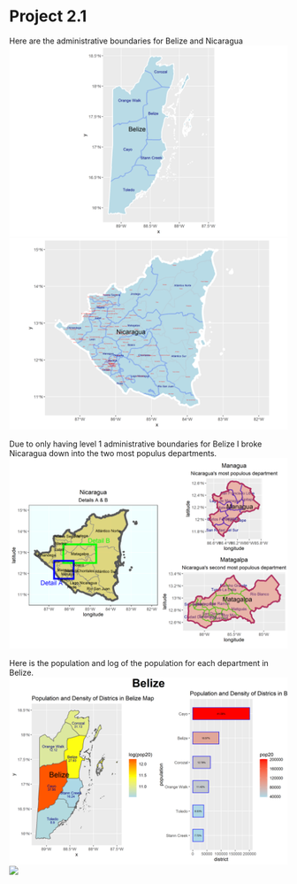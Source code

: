 # Project 2.1

Here are the administrative boundaries for Belize and Nicaragua
![](belize.png)
![](nicaragua.png)

Due to only having level 1 administrative boundaries for Belize I broke Nicaragua down into the two most populus departments.
![](nic_details.png)

Here is the population and log of the population for each department in Belize.
![](blz_pop.png)
![](blz_logpop.png)
